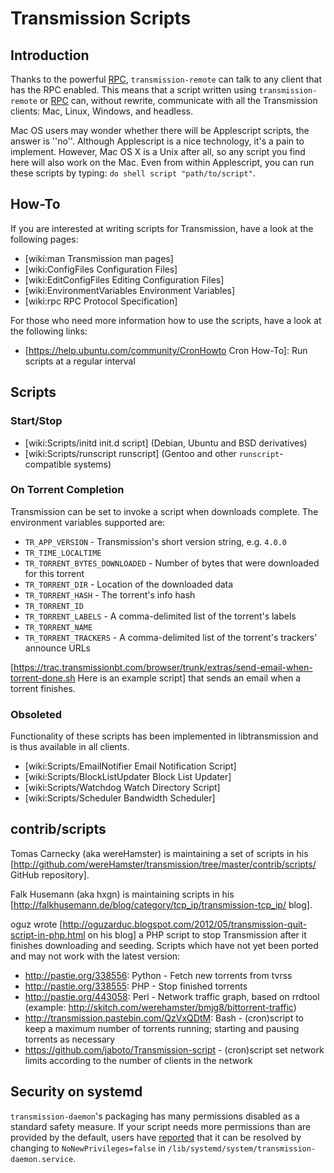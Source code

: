 # Transmission Scripts

## Introduction

Thanks to the powerful [RPC](./rpc-spec.md), `transmission-remote` can talk to any client that has the RPC enabled. This means that a script written using `transmission-remote` or [RPC](./rpc-spec.md) can, without rewrite, communicate with all the Transmission clients: Mac, Linux, Windows, and headless.

Mac OS users may wonder whether there will be Applescript scripts, the answer is ''no''. Although Applescript is a nice technology, it's a pain to implement. However, Mac OS X is a Unix after all, so any script you find here will also work on the Mac. Even from within Applescript, you can run these scripts by typing: `do shell script "path/to/script"`.

## How-To

If you are interested at writing scripts for Transmission, have a look at the following pages:
 * [wiki:man Transmission man pages]
 * [wiki:ConfigFiles Configuration Files]
 * [wiki:EditConfigFiles Editing Configuration Files]
 * [wiki:EnvironmentVariables Environment Variables]
 * [wiki:rpc RPC Protocol Specification]

For those who need more information how to use the scripts, have a look at the following links:
 * [https://help.ubuntu.com/community/CronHowto Cron How-To]: Run scripts at a regular interval

## Scripts

### Start/Stop
 * [wiki:Scripts/initd init.d script] (Debian, Ubuntu and BSD derivatives)
 * [wiki:Scripts/runscript runscript] (Gentoo and other `runscript`-compatible systems)


### On Torrent Completion

Transmission can be set to invoke a script when downloads complete. The environment variables supported are:

 * `TR_APP_VERSION` - Transmission's short version string, e.g. `4.0.0`
 * `TR_TIME_LOCALTIME`
 * `TR_TORRENT_BYTES_DOWNLOADED` - Number of bytes that were downloaded for this torrent
 * `TR_TORRENT_DIR` - Location of the downloaded data
 * `TR_TORRENT_HASH` - The torrent's info hash
 * `TR_TORRENT_ID`
 * `TR_TORRENT_LABELS` - A comma-delimited list of the torrent's labels
 * `TR_TORRENT_NAME`
 * `TR_TORRENT_TRACKERS` - A comma-delimited list of the torrent's trackers' announce URLs

[https://trac.transmissionbt.com/browser/trunk/extras/send-email-when-torrent-done.sh Here is an example script] that sends an email when a torrent finishes.

### Obsoleted

Functionality of these scripts has been implemented in libtransmission and is thus available in all clients.

 * [wiki:Scripts/EmailNotifier Email Notification Script]
 * [wiki:Scripts/BlockListUpdater Block List Updater]
 * [wiki:Scripts/Watchdog Watch Directory Script]
 * [wiki:Scripts/Scheduler Bandwidth Scheduler]

## contrib/scripts

Tomas Carnecky (aka wereHamster) is maintaining a set of scripts in his [http://github.com/wereHamster/transmission/tree/master/contrib/scripts/ GitHub repository].

Falk Husemann (aka hxgn) is maintaining scripts in his [http://falkhusemann.de/blog/category/tcp_ip/transmission-tcp_ip/ blog].

oguz wrote [http://oguzarduc.blogspot.com/2012/05/transmission-quit-script-in-php.html on his blog] a PHP script to stop Transmission after it finishes downloading and seeding.
Scripts which have not yet been ported and may not work with the latest version:
 * http://pastie.org/338556: Python - Fetch new torrents from tvrss
 * http://pastie.org/338555: PHP - Stop finished torrents
 * http://pastie.org/443058: Perl - Network traffic graph, based on rrdtool (example: http://skitch.com/werehamster/bmjg8/bittorrent-traffic)
 * http://transmission.pastebin.com/QzVxQDtM: Bash - (cron)script to keep a maximum number of torrents running; starting and pausing torrents as necessary
 * https://github.com/jaboto/Transmission-script - (cron)script set network limits according to the number of clients in the network

## Security on systemd

`transmission-daemon`'s packaging has many permissions disabled as a standard safety measure. If your script needs more permissions than are provided by the default, users have [reported](https://github.com/transmission/transmission/issues/1951) that it can be resolved by changing to `NoNewPrivileges=false` in `/lib/systemd/system/transmission-daemon.service`.
